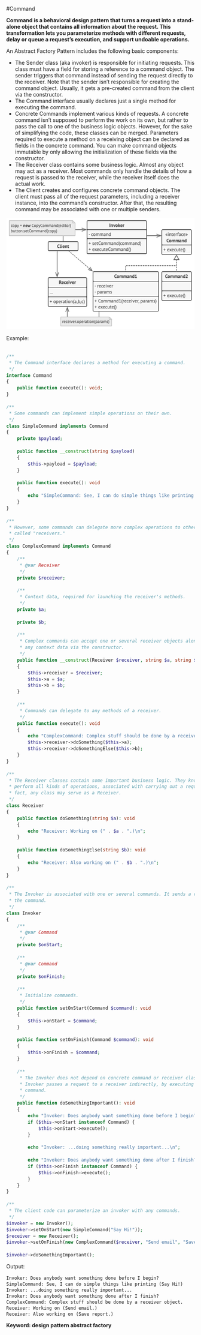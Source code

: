 #Command

**Command is a behavioral design pattern that turns a request into a stand-alone object that contains all information about the request. This transformation lets you parameterize methods with different requests, delay or queue a request’s execution, and support undoable operations.**

An Abstract Factory Pattern includes the following basic components:

- The Sender class (aka invoker) is responsible for initiating requests. This class must have a field for storing a reference to a command object. The sender triggers that command instead of sending the request directly to the receiver. Note that the sender isn’t responsible for creating the command object. Usually, it gets a pre-created command from the client via the constructor.
- The Command interface usually declares just a single method for executing the command.
- Concrete Commands implement various kinds of requests. A concrete command isn’t supposed to perform the work on its own, but rather to pass the call to one of the business logic objects. However, for the sake of simplifying the code, these classes can be merged.
  Parameters required to execute a method on a receiving object can be declared as fields in the concrete command. You can make command objects immutable by only allowing the initialization of these fields via the constructor.
- The Receiver class contains some business logic. Almost any object may act as a receiver. Most commands only handle the details of how a request is passed to the receiver, while the receiver itself does the actual work.
- The Client creates and configures concrete command objects. The client must pass all of the request parameters, including a receiver instance, into the command’s constructor. After that, the resulting command may be associated with one or multiple senders.

![Alt text](../../../basic/images/design-patterns/behavioral-design-patterns/command-structure.png?raw=true "Abstract Factory Pattern Structure")

Example:
```php

/**
 * The Command interface declares a method for executing a command.
 */
interface Command
{
    public function execute(): void;
}

/**
 * Some commands can implement simple operations on their own.
 */
class SimpleCommand implements Command
{
    private $payload;

    public function __construct(string $payload)
    {
        $this->payload = $payload;
    }

    public function execute(): void
    {
        echo "SimpleCommand: See, I can do simple things like printing (" . $this->payload . ")\n";
    }
}

/**
 * However, some commands can delegate more complex operations to other objects,
 * called "receivers."
 */
class ComplexCommand implements Command
{
    /**
     * @var Receiver
     */
    private $receiver;

    /**
     * Context data, required for launching the receiver's methods.
     */
    private $a;

    private $b;

    /**
     * Complex commands can accept one or several receiver objects along with
     * any context data via the constructor.
     */
    public function __construct(Receiver $receiver, string $a, string $b)
    {
        $this->receiver = $receiver;
        $this->a = $a;
        $this->b = $b;
    }

    /**
     * Commands can delegate to any methods of a receiver.
     */
    public function execute(): void
    {
        echo "ComplexCommand: Complex stuff should be done by a receiver object.\n";
        $this->receiver->doSomething($this->a);
        $this->receiver->doSomethingElse($this->b);
    }
}

/**
 * The Receiver classes contain some important business logic. They know how to
 * perform all kinds of operations, associated with carrying out a request. In
 * fact, any class may serve as a Receiver.
 */
class Receiver
{
    public function doSomething(string $a): void
    {
        echo "Receiver: Working on (" . $a . ".)\n";
    }

    public function doSomethingElse(string $b): void
    {
        echo "Receiver: Also working on (" . $b . ".)\n";
    }
}

/**
 * The Invoker is associated with one or several commands. It sends a request to
 * the command.
 */
class Invoker
{
    /**
     * @var Command
     */
    private $onStart;

    /**
     * @var Command
     */
    private $onFinish;

    /**
     * Initialize commands.
     */
    public function setOnStart(Command $command): void
    {
        $this->onStart = $command;
    }

    public function setOnFinish(Command $command): void
    {
        $this->onFinish = $command;
    }

    /**
     * The Invoker does not depend on concrete command or receiver classes. The
     * Invoker passes a request to a receiver indirectly, by executing a
     * command.
     */
    public function doSomethingImportant(): void
    {
        echo "Invoker: Does anybody want something done before I begin?\n";
        if ($this->onStart instanceof Command) {
            $this->onStart->execute();
        }

        echo "Invoker: ...doing something really important...\n";

        echo "Invoker: Does anybody want something done after I finish?\n";
        if ($this->onFinish instanceof Command) {
            $this->onFinish->execute();
        }
    }
}

/**
 * The client code can parameterize an invoker with any commands.
 */
$invoker = new Invoker();
$invoker->setOnStart(new SimpleCommand("Say Hi!"));
$receiver = new Receiver();
$invoker->setOnFinish(new ComplexCommand($receiver, "Send email", "Save report"));

$invoker->doSomethingImportant();
```
Output:

    Invoker: Does anybody want something done before I begin?
    SimpleCommand: See, I can do simple things like printing (Say Hi!)
    Invoker: ...doing something really important...
    Invoker: Does anybody want something done after I finish?
    ComplexCommand: Complex stuff should be done by a receiver object.
    Receiver: Working on (Send email.)
    Receiver: Also working on (Save report.)
    
**Keyword: design pattern abstract factory**